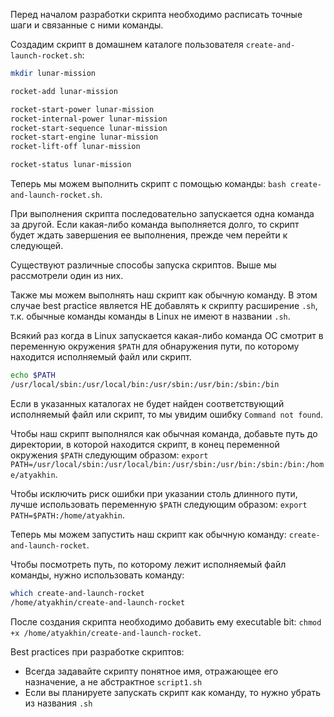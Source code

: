 Перед началом разработки скрипта необходимо расписать точные шаги и связанные с ними команды.

Создадим скрипт в домашнем каталоге пользователя `create-and-launch-rocket.sh`:

```bash
mkdir lunar-mission

rocket-add lunar-mission

rocket-start-power lunar-mission
rocket-internal-power lunar-mission
rocket-start-sequence lunar-mission
rocket-start-engine lunar-mission
rocket-lift-off lunar-mission

rocket-status lunar-mission
```

Теперь мы можем выполнить скрипт с помощью команды: `bash create-and-launch-rocket.sh`.

При выполнения скрипта последовательно запускается одна команда за другой. Если какая-либо команда выполняется долго, то скрипт будет ждать завершения ее выполнения, прежде чем перейти к следующей.

Существуют различные способы запуска скриптов. Выше мы рассмотрели один из них.

Также мы можем выполнять наш скрипт как обычную команду. В этом случае best practice является НЕ добавлять к скрипту расширение `.sh`, т.к. обычные команды команды в Linux не имеют в названии `.sh`.

Всякий раз когда в Linux запускается какая-либо команда ОС смотрит в переменную окружения `$PATH` для обнаружения пути, по которому находится исполняемый файл или скрипт.

```bash
echo $PATH
/usr/local/sbin:/usr/local/bin:/usr/sbin:/usr/bin:/sbin:/bin
```

Если в указанных каталогах не будет найден соответствующий исполняемый файл или скрипт, то мы увидим ошибку `Command not found`.

Чтобы наш скрипт выполнялся как обычная команда, добавьте путь до директории, в которой находится скрипт, в конец переменной окружения `$PATH` следующим образом: `export PATH=/usr/local/sbin:/usr/local/bin:/usr/sbin:/usr/bin:/sbin:/bin:/home/atyakhin`.

Чтобы исключить риск ошибки при указании столь длинного пути, лучше использовать переменную `$PATH` следующим образом: `export PATH=$PATH:/home/atyakhin`.

Теперь мы можем запустить наш скрипт как обычную команду: `create-and-launch-rocket`.

Чтобы посмотреть путь, по которому лежит исполняемый файл команды, нужно использовать команду:

```bash
which create-and-launch-rocket
/home/atyakhin/create-and-launch-rocket
```

После создания скрипта необходимо добавить ему executable bit: `chmod +x /home/atyakhin/create-and-launch-rocket`.

Best practices при разработке скриптов:
- Всегда задавайте скрипту понятное имя, отражающее его назначение, а не абстрактное `script1.sh`
- Если вы планируете запускать скрипт как команду, то нужно убрать из названия `.sh`
